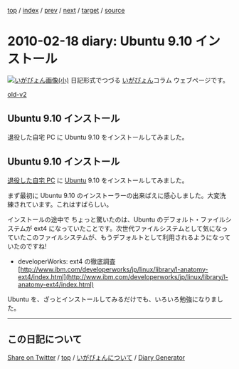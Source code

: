 [top](../index.html) 
 / [index](index.html) 
 / [prev](ig100214.html) 
 / [next](ig100219.html) 
 / [target](https://igapyon.github.io/diary/2010/ig100218.html) 
 / [source](https://github.com/igapyon/diary/blob/gh-pages/2010/ig100218.html.src.md) 

2010-02-18 diary: Ubuntu 9.10 インストール
=====================================================================================================
[![いがぴょん画像(小)](https://igapyon.github.io/diary/images/iga200306s.jpg "いがぴょん")](https://igapyon.github.io/diary/memo/memoigapyon.html) 日記形式でつづる [いがぴょん](https://igapyon.github.io/diary/memo/memoigapyon.html)コラム ウェブページです。

[old-v2](ig100218-orig.html)

## Ubuntu 9.10 インストール

退役した自宅 PC に Ubuntu 9.10 をインストールしてみました。


## Ubuntu 9.10 インストール

[退役した自宅 PC](../2003/ig030221.html) に [Ubuntu](http://www.igapyon.jp/igapyon/diary/keyword/ubuntu.html) 9.10 をインストールしてみました。

まず最初に Ubuntu 9.10 のインストーラーの出来ばえに感心しました。大変洗練されています。これはすばらしい。

インストールの途中で ちょっと驚いたのは、Ubuntu のデフォルト・ファイルシステムが ext4 になっていたことです。次世代ファイルシステムとして気になっていたこのファイルシステムが、もうデフォルトとして利用されるようになっていたのですね!

* developerWorks: ext4 の徹底調査
  [http://www.ibm.com/developerworks/jp/linux/library/l-anatomy-ext4/index.html](http://www.ibm.com/developerworks/jp/linux/library/l-anatomy-ext4/index.html)

Ubuntu を、ざっとインストールしてみるだけでも、いろいろ勉強になりました。

----------------------------------------------------------------------------------------------------

## この日記について

[Share on Twitter](https://twitter.com/intent/tweet?hashtags=igapyon%2Cdiary%2C%E3%81%84%E3%81%8C%E3%81%B4%E3%82%87%E3%82%93&text=Ubuntu+9.10+%E3%82%A4%E3%83%B3%E3%82%B9%E3%83%88%E3%83%BC%E3%83%AB&url=https%3A%2F%2Figapyon.github.io%2Fdiary%2F2010%2Fig100218.html) / [top](../index.html) / [いがぴょんについて](https://igapyon.github.io/diary/memo/memoigapyon.html) / [Diary Generator](https://github.com/igapyon/igapyonv3)
